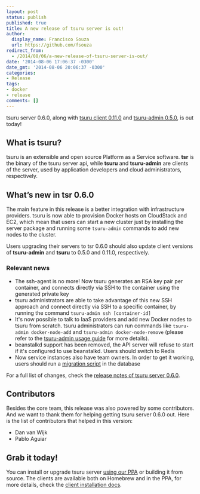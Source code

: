 ```yaml
---
layout: post
status: publish
published: true
title: A new release of tsuru server is out!
author:
  display_name: Francisco Souza
  url: https://github.com/fsouza
redirect_from:
  - /2014/08/06/a-new-release-of-tsuru-server-is-out/
date: '2014-08-06 17:06:37 -0300'
date_gmt: '2014-08-06 20:06:37 -0300'
categories:
- Release
tags:
- docker
- release
comments: []
---
```

<p>tsuru server 0.6.0, along with <a href="http://docs.tsuru.io/en/stable/releases/tsuru/0.11.0.html" title="tsuru 0.11.0">tsuru client 0.11.0</a> and <a href="http://docs.tsuru.io/en/stable/releases/tsuru-admin/0.5.0.html" title="tsuru-admin 0.5.0">tsuru-admin 0.5.0</a>, is out today!</p>
<h2>What is tsuru?</h2>
<p>tsuru is an extensible and open source Platform as a Service software. <strong>tsr</strong> is the binary of the tsuru server api, while <strong>tsuru</strong> and <strong>tsuru-admin</strong> are clients of the server, used by application developers and cloud administrators, respectively.</p>
<h2>What’s new in tsr 0.6.0</h2>
<p>The main feature in this release is a better integration with infrastructure providers. tsuru is now able to provision Docker hosts on CloudStack and EC2, which mean that users can start a new cluster just by installing the server package and running some <code>tsuru-admin</code> commands to add new nodes to the cluster.<a id="more"></a><a id="more-130"></a></p>
<p>Users upgrading their servers to tsr 0.6.0 should also update client versions of <b>tsuru-admin</b> and <b>tsuru</b> to 0.5.0 and 0.11.0, respectively.</p>
<h3>Relevant news</h3>
<ul>
<li>The ssh-agent is no more! Now tsuru generates an RSA key pair per container, and connects directly via SSH to the container using the generated private key</li>
<li>tsuru administrators are able to take advantage of this new SSH approach and connect directly via SSH to a specific container, by running the command <code>tsuru-admin ssh [container-id]</code></li>
<li>It's now possible to talk to IaaS providers and add new Docker nodes to tsuru from scratch. tsuru administrators can run commands like <code>tsuru-admin docker-node-add</code> and <code>tsuru-admin docker-node-remove</code> (please refer to the <a href="http://docs.tsuru.io/en/stable/reference/tsuru-admin.html" title="tsuru-admin usage guide">tsuru-admin usage guide</a> for more details).
<li>beanstalkd support has been removed, the API server will refuse to start if it's configured to use beanstalkd. Users should switch to Redis</li>
<li>Now service instances also have team owners. In order to get it working, users should run a <a href="https://gist.github.com/fsouza/5e65879c5547fe753f48">migration script</a> in the database</li>
</ul>
<p>For a full list of changes, check the <a href="http://docs.tsuru.io/en/stable/releases/tsr/0.6.0.html" title="tsuru server 0.6.0 release notes">release notes of tsuru server 0.6.0</a>.</p>
<h2>Contributors</h2>
<p>Besides the core team, this release was also powered by some contributors. And we want to thank them for helping getting tsuru server 0.6.0 out. Here is the list of contributors that helped in this version:</p>
<ul>
<li>Dan van Wijk</li>
<li>Pablo Aguiar</li>
</ul>
<h2>Grab it today!</h2>
<p>You can install or upgrade tsuru server <a href="http://docs.tsuru.io/en/stable/installing/api.html#adding-repositories">using our PPA</a> or building it from source. The clients are available both on Homebrew and in the PPA, for more details, check the <a href="http://docs.tsuru.io/en/stable/using/install-client.html" title="How to install tsuru clients">client installation docs</a>.</p>
